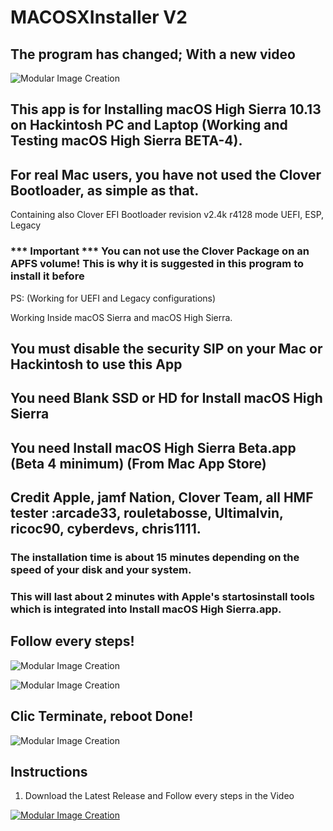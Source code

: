 # MACOSXInstaller V2
## The program has changed; With a new video

![Modular Image Creation](https://i11.servimg.com/u/f11/18/50/18/69/applet14.png)



## This app is for Installing macOS High Sierra 10.13 on Hackintosh PC and Laptop (Working and Testing macOS High Sierra BETA-4).
## For real Mac users, you have not used the Clover Bootloader, as simple as that.

Containing also Clover EFI Bootloader revision v2.4k r4128 mode UEFI, ESP, Legacy 
### *** Important *** You can not use the Clover Package on an APFS volume! This is why it is suggested in this program to install it before

PS: (Working for UEFI and Legacy configurations)

Working Inside macOS Sierra and macOS High Sierra.

## You must disable the security SIP on your Mac or Hackintosh to use this App

## You need Blank SSD or HD for Install macOS High Sierra

## You need Install macOS High Sierra Beta.app (Beta 4 minimum) (From Mac App Store)
 
## Credit Apple, jamf Nation, Clover Team, all HMF tester :arcade33, rouletabosse, Ultimalvin, ricoc90,  cyberdevs, chris1111.

### The installation time is about 15 minutes depending on the speed of your disk and your system.

### This will last about 2 minutes with Apple's startosinstall tools which is integrated into Install macOS High Sierra.app.

## Follow every steps!

![Modular Image Creation](https://i11.servimg.com/u/f11/18/50/18/69/captur82.png)

![Modular Image Creation](https://i11.servimg.com/u/f11/18/50/18/69/captur80.png)


## Clic Terminate, reboot Done!
![Modular Image Creation](https://i11.servimg.com/u/f11/18/50/18/69/captur19.jpg)


## Instructions

1. Download the Latest Release and Follow every steps in the Video

[![Modular Image Creation](https://i11.servimg.com/u/f11/18/50/18/69/video_13.png)](https://www.youtube.com/watch?v=NtgAyZMpiBo&feature=youtu.be)


